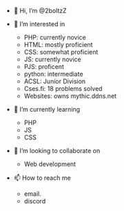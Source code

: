 - 👋 Hi, I’m @2boltzZ
- 👀 I’m interested in 
  - PHP: currently novice
  - HTML: mostly proficient
  - CSS: somewhat proficient
  - JS: currently novice
  - PJS: proficent
  - python: intermediate
  - ACSL: Junior Division
  - Cses.fi: 18 problems solved
  - Websites: owns mythic.ddns.net
  
- 🌱 I’m currently learning
  - PHP
  - JS
  - CSS
- 💞️ I’m looking to collaborate on 
  - Web development
- 📫 How to reach me
  - email.
  - discord

